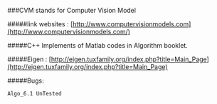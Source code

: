 ###CVM stands for Computer Vision Model

#####link websites : [http://www.computervisionmodels.com](http://www.computervisionmodels.com/)

#####C++ Implements of Matlab codes in Algorithm booklet.

#####Eigen : [http://eigen.tuxfamily.org/index.php?title=Main_Page](http://eigen.tuxfamily.org/index.php?title=Main_Page)

#####Bugs:

    Algo_6.1 UnTested
